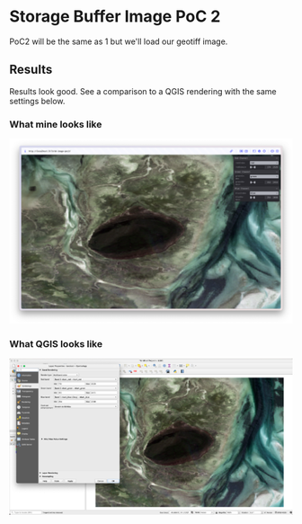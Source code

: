 # Storage Buffer Image PoC 2

PoC2 will be the same as 1 but we'll load our geotiff image.

## Results

Results look good. See a comparison to a QGIS rendering with the same settings below.

### What mine looks like

![qgis-screenshot](screenshots/mine.png)


### What QGIS looks like

![my-screenshot](screenshots/qgis.png)
